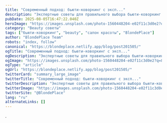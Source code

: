 ```yaml
---
title: "Современный подход: бьюти-коворкинг с эксп..."
description: "Экспертные советы для правильного выбора бьюти-коворкинг для мастеров СПб. Детальное изучение преимуществ и недостатков. Сделайте правильный выбор с помощью наши..."
pubDate: 2025-08-05T16:47:22.040Z
heroImage: "https://images.unsplash.com/photo-1560448204-e02f11c3d0e2?q=80&w=800&auto=format&fit=crop"
category: "Beauty советы"
tags: ["бьюти-коворкинг", "beauty", "салон красоты", "BlondePlace"]
author: "BlondePlace Team"
robots: "index, follow"
canonical: "https://blondeplace.netlify.app/blog/post201505/"
ogTitle: "Современный подход: бьюти-коворкинг с эксп..."
ogDescription: "Экспертные советы для правильного выбора бьюти-коворкинг для мастеров СПб. Детальное изучение преимуществ и недостатков. Сделайте правильный выбор с помощью наши..."
ogImage: "https://images.unsplash.com/photo-1560448204-e02f11c3d0e2?q=80&w=800&auto=format&fit=crop"
ogType: "article"
ogUrl: "https://blondeplace.netlify.app/blog/post201505/"
twitterCard: "summary_large_image"
twitterTitle: "Современный подход: бьюти-коворкинг с эксп..."
twitterDescription: "Экспертные советы для правильного выбора бьюти-коворкинг для мастеров СПб. Детальное изучение преимуществ и недостатков. Сделайте правильный выбор с помощью наши..."
twitterImage: "https://images.unsplash.com/photo-1560448204-e02f11c3d0e2?q=80&w=800&auto=format&fit=crop"
twitterSite: "@BlondePlace"
lang: "ru"
alternateLinks: []
---
```


<script type="application/ld+json">
{
  "@context": "https://schema.org",
  "@type": "HowTo",
  "name": "Современный подход: бьюти-коворкинг с эксп...",
  "description": "Экспертные советы для правильного выбора бьюти-коворкинг для мастеров СПб. Детальное изучение преимуществ и недостатков. Сделайте правильный выбор с помощью наши...",
  "image": {
    "@type": "ImageObject",
    "url": "https://images.unsplash.com/photo-1560448204-e02f11c3d0e2?q=80&w=800&auto=format&fit=crop"
  },
  "aggregateRating": {
    "@type": "AggregateRating",
    "ratingValue": "4.9",
    "reviewCount": 544,
    "bestRating": "5",
    "worstRating": "1"
  },
  "publisher": {
    "@type": "Organization",
    "name": "BlondePlace Beauty Blog",
    "logo": {
      "@type": "ImageObject",
      "url": "https://blondeplace.netlify.app/favicon.svg"
    }
  },
  "datePublished": "2025-08-05T16:47:22.040Z",
  "dateModified": "2025-08-05T16:47:22.040Z",
  "author": {
    "@type": "Person",
    "name": "Эксперт BlondePlace"
  },
  "mainEntityOfPage": {
    "@type": "WebPage",
    "@id": "https://blondeplace.netlify.app/blog/post201505/"
  }
}
</script>

.